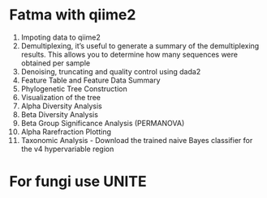 # Fatma with qiime2

1. Impoting data to qiime2
2. Demultiplexing, it’s useful to generate a summary of the demultiplexing results. This allows you to determine how many sequences were obtained per sample
3. Denoising, truncating and quality control using dada2
4. Feature Table and Feature Data Summary
5. Phylogenetic Tree Construction
6. Visualization of the tree
7. Alpha Diversity Analysis
8. Beta Diversity Analysis
9. Beta Group Significance Analysis (PERMANOVA)
10. Alpha Rarefraction Plotting
11. Taxonomic Analysis - Download the trained naive Bayes classifier for the v4 hypervariable region
  # For fungi use UNITE
 



